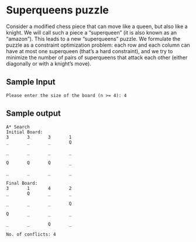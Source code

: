 
# Superqueens puzzle

Consider a modified chess piece that can move like a queen, but also like a knight. We will call such a piece a “superqueen” (it is also known as an “amazon”). This leads to a new “superqueens” puzzle. We formulate the puzzle as a constraint optimization problem: each row and each column can have at most one superqueen (that’s a hard constraint), and we try to minimize the number of pairs of superqueens that attack each other (either diagonally or with a knight’s move). 

## Sample Input

```
Please enter the size of the board (n >= 4): 4
```

## Sample output
```
A* Search
Initial Board:
3       3       3       1
_       _       _       Q

_       _       _       _

Q       Q       Q       _

_       _       _       _

Final Board:
3       1       4       2
_       Q       _       _

_       _       _       Q

Q       _       _       _

_       _       Q       _

No. of conflicts: 4
```
